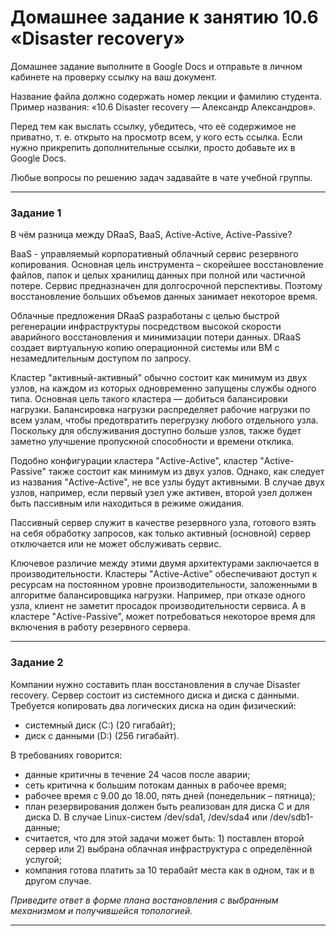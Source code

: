 # Домашнее задание к занятию 10.6 «Disaster recovery»

Домашнее задание выполните в Google Docs и отправьте в личном кабинете на проверку ссылку на ваш документ.

Название файла должно содержать номер лекции и фамилию студента. Пример названия: «10.6 Disaster recovery — Александр Александров».

Перед тем как выслать ссылку, убедитесь, что её содержимое не приватно, т. е.  открыто на просмотр всем, у кого есть ссылка. Если нужно прикрепить дополнительные ссылки, просто добавьте их в Google Docs.

Любые вопросы по решению задач задавайте в чате учебной группы.

---

### Задание 1

В чём разница между DRaaS, BaaS, Active-Active, Active-Passive?

BaaS - управляемый корпоративный облачный сервис резервного копирования. Основная цель инструмента – скорейшее  восстановление файлов, папок и целых хранилищ данных при полной или частичной потере. Сервис предназначен для  долгосрочной перспективы. Поэтому восстановление больших объемов данных занимает некоторое время.

Облачные предложения DRaaS разработаны с целью быстрой регенерации инфраструктуры посредством высокой скорости  аварийного восстановления и минимизации потери данных. DRaaS создает виртуальную копию операционной системы или ВМ с  незамедлительным доступом по запросу.

Кластер "активный-активный" обычно состоит как минимум из двух узлов, на каждом из которых одновременно запущены  службы одного типа. Основная цель такого кластера — добиться балансировки нагрузки. Балансировка нагрузки распределяет  рабочие нагрузки по всем узлам, чтобы предотвратить перегрузку любого отдельного узла. Поскольку для обслуживания  доступно больше узлов, также будет заметно улучшение пропускной способности и времени отклика.

Подобно конфигурации кластера "Active-Active", кластер "Active-Passive" также состоит как минимум из двух узлов.  Однако, как следует из названия "Active-Active", не все узлы будут активными. В случае двух узлов, например,  если первый узел уже активен, второй узел должен быть пассивным или находиться в режиме ожидания.

Пассивный сервер служит в качестве резервного узла, готового взять на себя обработку запросов, как только активный  (основной) сервер отключается или не может обслуживать сервис.

Ключевое различие между этими двумя архитектурами заключается в производительности. Кластеры "Active-Active"  обеспечивают доступ к ресурсам на постоянном уровне производительности, заложенными в алгоритме балансировщика нагрузки.  Например, при отказе одного узла, клиент не заметит просадок производительности сервиса. А в кластере  "Active-Passive", может потребоваться некоторое время для включения в работу резервного сервера.


---

### Задание 2

Компании нужно составить план восстановления в случае Disaster recovery. Сервер состоит из системного диска и диска с данными. 
Требуется копировать два логических диска на один физический: 
- системный диск (C:) (20 гигабайт);
- диск с данными (D:) (256 гигабайт). 

В требованиях говорится: 
- данные критичны в течение 24 часов после аварии;
- сеть критична к большим потокам данных в рабочее время;
- рабочее время с 9.00 до 18.00, пять дней (понедельник – пятница);
- план резервирования должен быть реализован для диска C и для диска D. В случае Linux-систем /dev/sda1, /dev/sda4 или /dev/sdb1-данные;
- считается, что для этой задачи может быть: 1) поставлен второй сервер или 2) выбрана облачная инфраструктура с определённой услугой;
- компания готова платить за 10 терабайт места как в одном, так и в другом случае.
 
*Приведите ответ в форме плана востановления с выбранным механизмом и получившейся топологией.*

---


